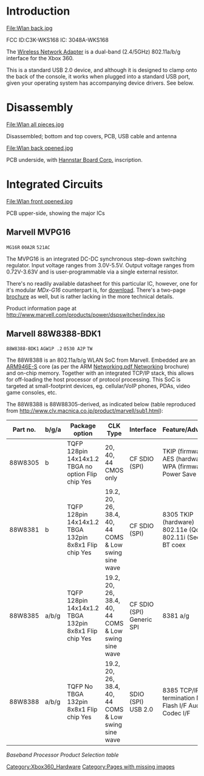 # Introduction

[<File:Wlan>
back.jpg](http://www.free60.org/index.php5?title=Special:Upload&wpDestFile=Wlan_back.jpg)

FCC ID:C3K-WKS168
IC: 3048A-WKS168

The [Wireless Network
Adapter](http://www.xbox.com/en-US/hardware/x/xbox360wirelessnetadapter/)
is a dual-band (2.4/5GHz) 802.11a/b/g interface for the Xbox 360.

This is a standard USB 2.0 device, and although it is designed to clamp
onto the back of the console, it works when plugged into a standard USB
port, given your operating system has accompanying device drivers. See
below.

# Disassembly

[<File:Wlan> all
pieces.jpg](http://www.free60.org/index.php5?title=Special:Upload&wpDestFile=Wlan_all_pieces.jpg)

Disassembled; bottom and top covers, PCB, USB cable and antenna

[<File:Wlan> back
opened.jpg](http://www.free60.org/index.php5?title=Special:Upload&wpDestFile=Wlan_back_opened.jpg)

PCB underside, with [Hannstar Board
Corp.](http://www.hannstarboard.com/index.htm) inscription.

# Integrated Circuits

[<File:Wlan> front
opened.jpg](http://www.free60.org/index.php5?title=Special:Upload&wpDestFile=Wlan_front_opened.jpg)

PCB upper-side, showing the major ICs

## Marvell MVPG16

`MG16R`
`00A2R`
`521AC`

The MVPG16 is an integrated DC-DC synchronous step-down switching
regulator. Input voltage ranges from 3.0V-5.5V. Output voltage ranges
from 0.72V-3.63V and is user-programmable via a single external
resistor.

There's no readily available datasheet for this particular IC, however,
one for it's modular *MDx-G16* counterpart is, for
[download](http://www.marvell.com/products/power/dspswitchermodule/MV-S101948-00C.pdf).
There's a two-page
[brochure](http://www.marvell.com/products/power/dspswitcher/DSPSwitcher_MVPG15_16_30_31.pdf)
as well, but is rather lacking in the more technical details.

Product information page at
<http://www.marvell.com/products/power/dspswitcher/index.jsp>



## Marvell 88W8388-BDK1

`88W8388-BDK1`
`AGW1P .2`
`0530 A2P`
`TW`

The 88W8388 is an 802.11a/b/g WLAN SoC from Marvell. Embedded are an
[ARM946E-S](http://arm.com/products/CPUs/ARM946E-S.html) core (as per
the ARM [Networking.pdf Networking](http://www.arm.com/pdfs/116-4)
brochure) and on-chip memory. Together with an integrated TCP/IP stack,
this allows for off-loading the host processor of protocol processing.
This SoC is targeted at small-footprint devices, eg. cellular/VoIP
phones, PDAs, video game consoles, etc.

The 88W8388 is 88W88305-derived, as indicated below (table reproduced
from
<http://www.clv.macnica.co.jp/product/marvell/sub1.html>):

| Part no. | b/g/a | Package option                                        | CLK Type                                              | Interface                 | Feature/Advantage                                             |
| -------- | ----- | ----------------------------------------------------- | ----------------------------------------------------- | ------------------------- | ------------------------------------------------------------- |
| 88W8305  | b     | TQFP 128pin 14x14x1.2 TBGA no option Flip chip Yes    | 20, 40, 44 CMOS only                                  | CF SDIO (SPI)             | TKIP (firmware) AES (hardware) WPA (firmware) Power Save      |
| 88W8381  | b     | TQFP 128pin 14x14x1.2 TBGA 132pin 8x8x1 Flip chip Yes | 19.2, 20, 26, 38.4, 40, 44 COMS & Low swing sine wave | CF SDIO (SPI)             | 8305 TKIP (hardware) 802.11e (QoS) 802.11i (Security) BT coex |
| 88W8385  | a/b/g | TQFP 128pin 14x14x1.2 TBGA 132pin 8x8x1 Flip chip Yes | 19.2, 20, 26, 38.4, 40, 44 COMS & Low swing sine wave | CF SDIO (SPI) Generic SPI | 8381 a/g                                                      |
| 88W8388  | a/b/g | TQFP No TBGA 132pin 8x8x1 Flip chip Yes               | 19.2, 20, 26, 38.4, 40, 44 COMS & Low swing sine wave | SDIO (SPI) USB 2.0        | 8385 TCP/IP termination NAND Flash I/F Audio Codec I/F        |

*Baseband Processor Product Selection table*

[Category:Xbox360_Hardware](Category:Xbox360_Hardware "wikilink")
[Category:Pages with missing
images](Category:Pages_with_missing_images "wikilink")
